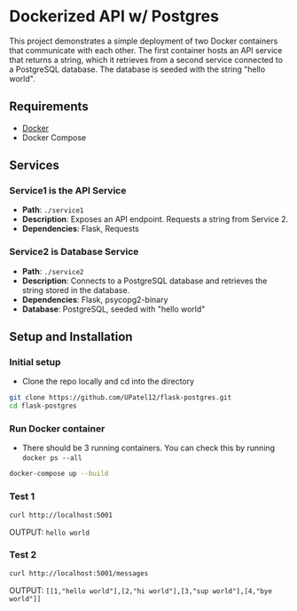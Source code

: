 # Dockerized API w/ Postgres 

This project demonstrates a simple deployment of two Docker containers that communicate with each other. The first container hosts an API service that returns a string, which it retrieves from a second service connected to a PostgreSQL database. The database is seeded with the string "hello world".

## Requirements

- [Docker](https://docs.docker.com/get-docker/)
- Docker Compose

## Services

### Service1 is the API Service

- **Path**: `./service1`
- **Description**: Exposes an API endpoint. Requests a string from Service 2.
- **Dependencies**: Flask, Requests

### Service2 is Database Service

- **Path**: `./service2`
- **Description**: Connects to a PostgreSQL database and retrieves the string stored in the database.
- **Dependencies**: Flask, psycopg2-binary
- **Database**: PostgreSQL, seeded with "hello world"

## Setup and Installation

### Initial setup
- Clone the repo locally and cd into the directory 
```bash
git clone https://github.com/UPatel12/flask-postgres.git 
cd flask-postgres
```
### Run Docker container
- There should be 3 running containers. You can check this by running `docker ps --all`

```bash
docker-compose up --build
```

### Test 1

```bash
curl http://localhost:5001
``` 

OUTPUT: `hello world`

### Test 2

```bash 
curl http://localhost:5001/messages
``` 

OUTPUT: `[[1,"hello world"],[2,"hi world"],[3,"sup world"],[4,"bye world"]]`


